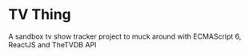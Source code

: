 # TV Thing

A sandbox tv show tracker project to muck around with ECMAScript 6, ReactJS and TheTVDB API
